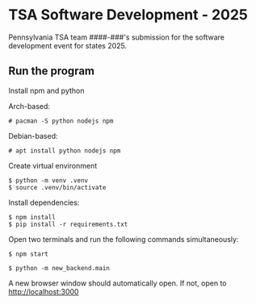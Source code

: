 # TSA Software Development - 2025

Pennsylvania TSA team ####-###'s submission for the software development event for states 2025.

## Run the program

Install npm and python

Arch-based:
```
# pacman -S python nodejs npm
```

Debian-based:
```
# apt install python nodejs npm
```

Create virtual environment

```
$ python -m venv .venv
$ source .venv/bin/activate
```

Install dependencies:

```
$ npm install
$ pip install -r requirements.txt
```

Open two terminals and run the following commands simultaneously:

```
$ npm start
```

```
$ python -m new_backend.main
```

A new browser window should automatically open. If not, open to [http://localhost:3000](http://localhost:3000)
